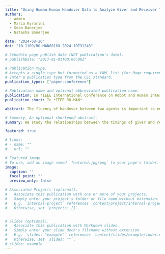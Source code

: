 ```yaml
---
title: "Using Human-Human Handover Data to Analyze Giver and Receiver Timing Relationships During the Pre-Handover Phase"
authors:
  - admin
  - Maria Kyrarini
  - Sean Banerjee
  - Natasha Banerjee

date: '2024-08-26'
doi: "10.1109/RO-MAN60168.2024.10731243"

# Schedule page publish date (NOT publication's date).
# publishDate: "2017-01-01T00:00:00Z"

# Publication type.
# Accepts a single type but formatted as a YAML list (for Hugo requirements).
# Enter a publication type from the CSL standard.
publication_types: ["paper-conference"]

# Publication name and optional abbreviated publication name.
publication: In *IEEE International Conference on Robot and Human Interactive Communication*
publication_short: In *IEEE RO-MAN*

abstract: The fluency of handover between two agents is important to ensure safety and success of handover. In this work, we study the relationships between the timings of giver and receiver motions in human-human handover interactions, in order to inform human-robot handover. We use giver and receiver hand trajectories  from the Human-Object-Human (HOH) handover dataset to study movement during the pre-handover phase, prior to the point of transfer. We find that human receivers adopt a largely proactive behavior, and plan and start motion early in the pre-handover phase. We also find that human receivers spend much of their motion moving in coordination with the giver, rather than after the giver has reached the transfer point. Further, we find that human receivers may predict future movement of the giver from early giver motion, and adjust their start times accordingly to ensure coordinated grasp at transfer. Our findings suggest that robot receivers should adopt a predictive giver-aware approach to plan motion early, and robot givers should recognize that human receivers may expect giver behavior to be human-like and predictable.

# Summary. An optional shortened abstract.
summary: We study the relationships between the timings of giver and receiver motions in human-human handover interactions, in order to inform human-robot handover.

featured: true

# links:
# - name: ""
#   url: ""

# Featured image
# To use, add an image named `featured.jpg/png` to your page's folder. 
image:
  caption: ''
  focal_point: ""
  preview_only: false

# Associated Projects (optional).
#   Associate this publication with one or more of your projects.
#   Simply enter your project's folder or file name without extension.
#   E.g. `internal-project` references `content/project/internal-project/index.md`.
#   Otherwise, set `projects: []`.


# Slides (optional).
#   Associate this publication with Markdown slides.
#   Simply enter your slide deck's filename without extension.
#   E.g. `slides: "example"` references `content/slides/example/index.md`.
#   Otherwise, set `slides: ""`.
# slides: example
---
```

